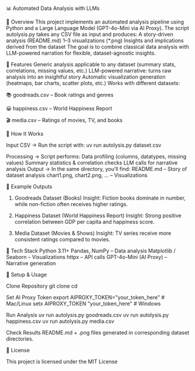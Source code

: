 📊 Automated Data Analysis with LLMs



🔹 Overview
This project implements an automated analysis pipeline using Python and a Large Language Model (GPT-4o-Mini via AI Proxy).
The script autolysis.py takes any CSV file as input and produces:
A story-driven analysis (README.md)
1–3 visualizations (*.png)
Insights and implications derived from the dataset
The goal is to combine classical data analysis with LLM-powered narration for flexible, dataset-agnostic insights.

🔹 Features
Generic analysis applicable to any dataset (summary stats, correlations, missing values, etc.)
LLM-powered narrative: turns raw analysis into an insightful story
Automatic visualization generation (heatmaps, bar charts, scatter plots, etc.)
Works with different datasets:

📚 goodreads.csv – Book ratings and genres

😀 happiness.csv – World Happiness Report

🎬 media.csv – Ratings of movies, TV, and books


🔹 How It Works

Input CSV → Run the script with:
uv run autolysis.py dataset.csv

Processing → Script performs:
Data profiling (columns, datatypes, missing values)
Summary statistics & correlation checks
LLM calls for narrative analysis
Output → In the same directory, you’ll find:
README.md – Story of dataset analysis
chart1.png, chart2.png, … – Visualizations

🔹 Example Outputs
1. Goodreads Dataset (Books)
Insight: Fiction books dominate in number, while non-fiction often receives higher ratings.


2. Happiness Dataset (World Happiness Report)
Insight: Strong positive correlation between GDP per capita and happiness score.


3. Media Dataset (Movies & Shows)
Insight: TV series receive more consistent ratings compared to movies.


🔹 Tech Stack
Python 3.11+
Pandas, NumPy – Data analysis
Matplotlib / Seaborn – Visualizations
httpx – API calls
GPT-4o-Mini (AI Proxy) – Narrative generation

🔹 Setup & Usage

Clone Repository
git clone <your-repo-url>
cd <repo-name>

Set AI Proxy Token
export AIPROXY_TOKEN="your_token_here"   # Mac/Linux
setx AIPROXY_TOKEN "your_token_here"     # Windows


Run Analysis
uv run autolysis.py goodreads.csv
uv run autolysis.py happiness.csv
uv run autolysis.py media.csv


Check Results
README.md + .png files generated in corresponding dataset directories.

🔹 License

This project is licensed under the MIT License
